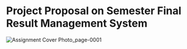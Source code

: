 # Project Proposal on Semester Final Result Management System
![Assignment Cover Photo_page-0001](https://github.com/titucse20/semester_final_result_management/assets/92135409/5069574b-8a00-4428-b289-0e880b7df775)
